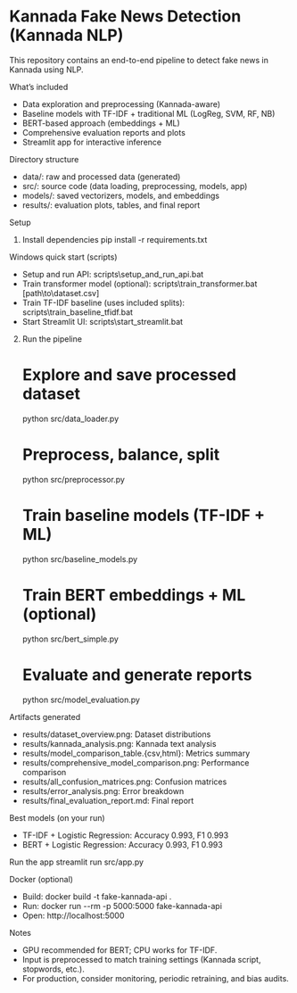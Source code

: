 # Kannada Fake News Detection (Kannada NLP)

This repository contains an end-to-end pipeline to detect fake news in Kannada using NLP.

What’s included
- Data exploration and preprocessing (Kannada-aware)
- Baseline models with TF-IDF + traditional ML (LogReg, SVM, RF, NB)
- BERT-based approach (embeddings + ML)
- Comprehensive evaluation reports and plots
- Streamlit app for interactive inference

Directory structure
- data/: raw and processed data (generated)
- src/: source code (data loading, preprocessing, models, app)
- models/: saved vectorizers, models, and embeddings
- results/: evaluation plots, tables, and final report

Setup
1) Install dependencies
   pip install -r requirements.txt

Windows quick start (scripts)
- Setup and run API: scripts\setup_and_run_api.bat
- Train transformer model (optional): scripts\train_transformer.bat [path\to\dataset.csv]
- Train TF-IDF baseline (uses included splits): scripts\train_baseline_tfidf.bat
- Start Streamlit UI: scripts\start_streamlit.bat

2) Run the pipeline
   # Explore and save processed dataset
   python src/data_loader.py

   # Preprocess, balance, split
   python src/preprocessor.py

   # Train baseline models (TF-IDF + ML)
   python src/baseline_models.py

   # Train BERT embeddings + ML (optional)
   python src/bert_simple.py

   # Evaluate and generate reports
   python src/model_evaluation.py

Artifacts generated
- results/dataset_overview.png: Dataset distributions
- results/kannada_analysis.png: Kannada text analysis
- results/model_comparison_table.{csv,html}: Metrics summary
- results/comprehensive_model_comparison.png: Performance comparison
- results/all_confusion_matrices.png: Confusion matrices
- results/error_analysis.png: Error breakdown
- results/final_evaluation_report.md: Final report

Best models (on your run)
- TF-IDF + Logistic Regression: Accuracy 0.993, F1 0.993
- BERT + Logistic Regression: Accuracy 0.993, F1 0.993

Run the app
   streamlit run src/app.py

Docker (optional)
- Build: docker build -t fake-kannada-api .
- Run:   docker run --rm -p 5000:5000 fake-kannada-api
- Open:  http://localhost:5000

Notes
- GPU recommended for BERT; CPU works for TF-IDF.
- Input is preprocessed to match training settings (Kannada script, stopwords, etc.).
- For production, consider monitoring, periodic retraining, and bias audits.

